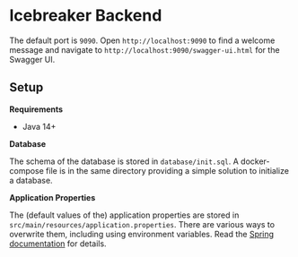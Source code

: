 # Icebreaker Backend

The default port is `9090`. Open `http://localhost:9090` to find a welcome message and navigate to `http://localhost:9090/swagger-ui.html` for the Swagger UI.

## Setup

**Requirements**

- Java 14+

**Database**

The schema of the database is stored in `database/init.sql`. A docker-compose file is in the same directory providing a simple solution to initialize a database.

**Application Properties**

The (default values of the) application properties are stored in `src/main/resources/application.properties`. There are various ways to overwrite them, including using environment variables. Read the [Spring documentation](https://docs.spring.io/spring-boot/docs/2.3.1.RELEASE/reference/html/spring-boot-features.html#boot-features-external-config) for details.
